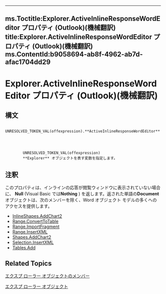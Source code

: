 
---
ms.Toctitle:Explorer.ActiveInlineResponseWordEditor プロパティ (Outlook)(機械翻訳)
title:Explorer.ActiveInlineResponseWordEditor プロパティ (Outlook)(機械翻訳)
ms.ContentId:b9058694-ab8f-4962-ab7d-afac1704dd29
---
# Explorer.ActiveInlineResponseWordEditor プロパティ (Outlook)(機械翻訳)





## 構文

            UNRESOLVED_TOKEN_VAL(offexpression).**ActiveInlineResponseWordEditor**




            UNRESOLVED_TOKEN_VAL(offexpression)
            **Explorer** オブジェクトを表す変数を指定します。



## 注釈
このプロパティは、インラインの応答が閲覧ウィンドウに表示されていない場合に、 **Null** (Visual Basic では**Nothing** ) を返します。返された単語の**Document**オブジェクトは、次のメンバーを除く、Word オブジェクト モデルの多くへのアクセスを提供します。

- [InlineShapes.AddChart2](108899b6-24bb-cf4c-db95-066219536c19.md)
- [Range.ConvertToTable](a7d005ec-774e-151c-ff38-64df3ea36646.md)
- [Range.ImportFragment](d9feca50-6370-c1c2-00c0-e64ff7a5adb9.md)
- [Range.InsertXML](daee0fee-01cb-5ad7-f61d-ea6ebec1d04a.md)
- [Shapes.AddChart2](54b1e65b-57ad-4824-2acf-2e1e0a22f085.md)
- [Selection.InsertXML](7a9e52b5-9b05-f939-6fd0-33a923989f48.md)
- [Tables.Add](127b5f74-876f-1307-5d25-a04c99debd6b.md)




## Related Topics

[エクスプ ローラー オブジェクトのメンバー](4412c507-4dcd-6005-b9c8-11824624250d.md)

[エクスプ ローラー オブジェクト](026591e5-049f-503a-4166-34e6dbc225fb.md)




